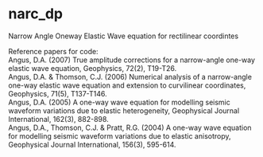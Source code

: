 # narc_dp
Narrow Angle Oneway Elastic Wave equation for rectilinear coordintes

Reference papers for code: \
Angus, D.A. (2007) True amplitude corrections for a narrow-angle one-way elastic wave equation, Geophysics, 72(2), T19-T26. \
Angus, D.A. & Thomson, C.J. (2006) Numerical analysis of a narrow-angle one-way elastic wave equation and extension to curvilinear coordinates, Geophysics, 71(5), T137-T146. \
Angus, D.A. (2005) A one-way wave equation for modelling seismic waveform variations due to elastic heterogeneity, Geophysical Journal International, 162(3), 882-898. \
Angus, D.A., Thomson, C.J. & Pratt, R.G. (2004) A one-way wave equation for modelling seismic waveform variations due to elastic anisotropy, Geophysical Journal International, 156(3), 595-614. 
